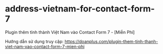 # address-vietnam-for-contact-form-7
Plugin thêm tỉnh thành Việt Nam vào Contact Form 7 - [Miễn Phí]

Hướng dẫn sử dụng truy cập: https://doanplus.com/plugin-them-tinh-thanh-viet-nam-vao-contact-form-7-mien-phi
